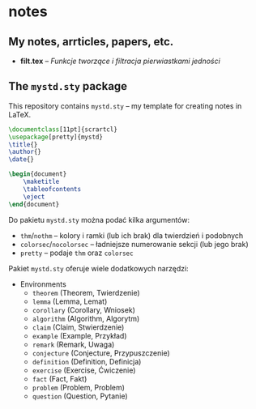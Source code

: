 # notes

## My notes, arrticles, papers, etc.

* **filt.tex** – *Funkcje tworzące i filtracja pierwiastkami jedności*

## The `mystd.sty` package

This repository contains `mystd.sty` – my template for creating notes in LaTeX.

```latex
\documentclass[11pt]{scrartcl}
\usepackage[pretty]{mystd}
\title{}
\author{}
\date{}

\begin{document}
    \maketitle
    \tableofcontents
    \eject
\end{document}
```

Do pakietu `mystd.sty` można podać kilka argumentów:

* `thm`/`nothm` – kolory i ramki (lub ich brak) dla twierdzień i podobnych
* `colorsec`/`nocolorsec` – ładniejsze numerowanie sekcji (lub jego brak)
* `pretty` – podaje `thm` oraz `colorsec`

Pakiet `mystd.sty` oferuje wiele dodatkowych narzędzi:

* Environments
  * `theorem` (Theorem, Twierdzenie)
  * `lemma` (Lemma, Lemat)
  * `corollary` (Corollary, Wniosek)
  * `algorithm` (Algorithm, Algorytm)
  * `claim` (Claim, Stwierdzenie)
  * `example` (Example, Przykład)
  * `remark` (Remark, Uwaga)
  * `conjecture` (Conjecture, Przypuszczenie)
  * `definition` (Definition, Definicja)
  * `exercise` (Exercise, Ćwiczenie)
  * `fact` (Fact, Fakt)
  * `problem` (Problem, Problem)
  * `question` (Question, Pytanie)
